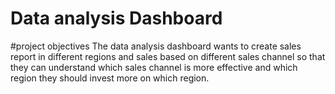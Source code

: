# Data analysis Dashboard 
#project objectives
The data analysis dashboard wants to create sales report in different regions and sales based on different sales channel so that they can understand which sales channel is more effective
and which region they should invest more on which region.
